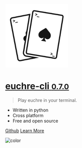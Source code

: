 
[<img src="_media/logo_light.png" alt="logo" width="200"/>](/)

# [**euchre-cli** **<small>0.7.0</small>**](/)

> Play euchre in your terminal.

- Written in python
- Cross platform
- Free and open source

[Github](https://github.com/boldandbrad/euchre-cli "Github")
[Learn More](#euchre-cli "Learn More")

![color](#B3C69F)
